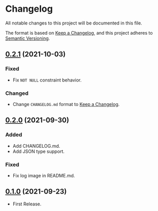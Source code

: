 # Changelog

All notable changes to this project will be documented in this file.

The format is based on [Keep a Changelog](https://keepachangelog.com/en/1.0.0/),
and this project adheres to [Semantic Versioning](https://semver.org/spec/v2.0.0.html).

## [0.2.1] (2021-10-03)

### Fixed

- Fix `NOT NULL` constraint behavior.

### Changed

- Change `CHANGELOG.md` format to [Keep a Changelog](https://keepachangelog.com/en/1.0.0/).

## [0.2.0] (2021-09-30)

### Added

- Add CHANGELOG.md.
- Add JSON type support.

### Fixed

- Fix log image in README.md.

## [0.1.0] (2021-09-23)

- First Release.

[0.2.1]: https://github.com/dcruzf/validatable/compare/v0.1.0-alpha...v0.2.1
[0.2.0]: https://github.com/dcruzf/validatable/compare/v0.1.0-alpha...v0.2.0
[0.1.0]: https://github.com/dcruzf/validatable/releases/tag/v0.1.0-alpha
